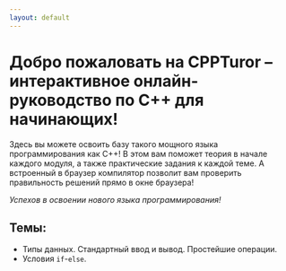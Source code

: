 ```yaml
---
layout: default
---
```


# Добро пожаловать на CPPTuror – интерактивное онлайн-руководство по C++ для начинающих!

Здесь вы можете освоить базу такого мощного языка программирования как С++! В этом вам поможет теория в начале каждого модуля, а также практические задания к каждой теме. А встроенный в браузер компилятор позволит вам проверить правильность решений прямо в окне браузера!

*Успехов в освоении нового языка программирования!*

## Темы:

* Типы данных. Стандартный ввод и вывод. Простейшие операции.
* Условия `if`-`else`.

